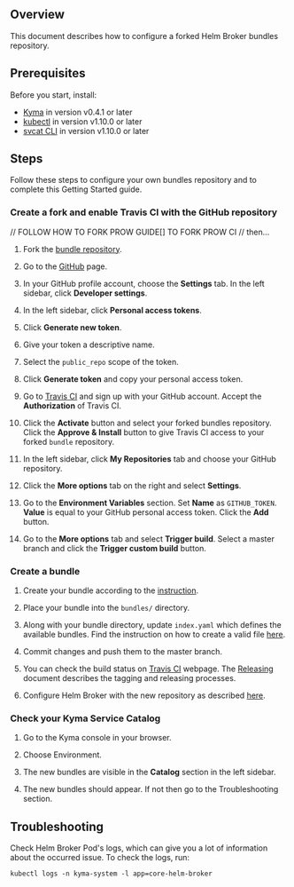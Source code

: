 ## Overview

This document describes how to configure a forked Helm Broker bundles repository.

## Prerequisites

Before you start, install:

* [Kyma](https://kyma-project.io/docs/latest/root/kyma#getting-started-getting-started) in version v0.4.1 or later
* [kubectl](https://kubernetes.io/docs/tasks/tools/install-kubectl/) in version v1.10.0 or later
* [svcat CLI](https://svc-cat.io/docs/cli/) in version v1.10.0 or later

## Steps

Follow these steps to configure your own bundles repository and to complete this Getting Started guide.

### Create a fork and enable Travis CI with the GitHub repository

// FOLLOW HOW TO FORK PROW GUIDE[] TO FORK PROW CI
// then...

1. Fork the [bundle repository](https://github.com/kyma-project/bundles).

2. Go to the [GitHub](https://github.com) page.

3. In your GitHub profile account, choose the **Settings** tab. In the left sidebar, click **Developer settings**.

4. In the left sidebar, click **Personal access tokens**.

5. Click **Generate new token**.

6. Give your token a descriptive name.

7. Select the `public_repo` scope of the token.

8. Click **Generate token** and copy your personal access token.

9. Go to [Travis CI](https://travis-ci.com/) and sign up with your GitHub account. Accept the **Authorization** of Travis CI.

10. Click the **Activate** button and select your forked bundles repository. Click the **Approve & Install** button to give Travis CI access to your forked `bundle` repository.

11. In the left sidebar, click **My Repositories** tab and choose your GitHub repository.

12. Click the **More options** tab on the right and select **Settings**.

13. Go to the **Environment Variables** section. Set **Name** as `GITHUB_TOKEN`. **Value** is equal to your GitHub personal access token. Click the **Add** button.

14. Go to the **More options** tab and select **Trigger build**. Select a master branch and click the **Trigger custom build** button.

### Create a bundle

1. Create your bundle according to the [instruction](https://kyma-project.io/docs/latest/components/service-brokers#configuration-how-to-create-a-bundle).

2. Place your bundle into the `bundles/` directory.

3. Along with your bundle directory, update `index.yaml` which defines the available bundles. Find the instruction on how to create a valid file [here](https://github.com/kyma-project/kyma/blob/master/docs/service-brokers/docs/011-configuration-helm-broker.md#configuring-the-helm-broker-externally).

4. Commit changes and push them to the master branch.

5. You can check the build status on [Travis CI](https://travis-ci.com/) webpage. The [Releasing](releasing.md) document describes the tagging and releasing processes.

6. Configure Helm Broker with the new repository as described [here](https://github.com/kyma-project/kyma/blob/master/docs/service-brokers/docs/011-configuration-helm-broker.md#configure-repository-urls-in-the-runtime).

### Check your Kyma Service Catalog

1. Go to the Kyma console in your browser.

2. Choose Environment.

3. The new bundles are visible in the **Catalog** section in the left sidebar.

4. The new bundles should appear. If not then go to the Troubleshooting section.

## Troubleshooting

Check Helm Broker Pod's logs, which can give you a lot of information about the occurred issue. To check the logs, run:

```
kubectl logs -n kyma-system -l app=core-helm-broker
```